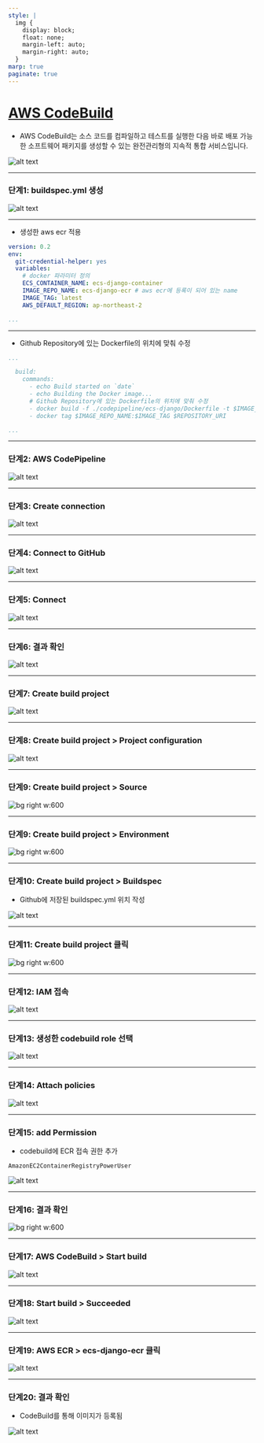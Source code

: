 ```yaml
---
style: |
  img {
    display: block;
    float: none;
    margin-left: auto;
    margin-right: auto;
  }
marp: true
paginate: true
---
```

# [AWS CodeBuild](https://aws.amazon.com/ko/codebuild/)
- AWS CodeBuild는 소스 코드를 컴파일하고 테스트를 실행한 다음 바로 배포 가능한 소프트웨어 패키지를 생성할 수 있는 완전관리형의 지속적 통합 서비스입니다.

![alt text](./img/image-3.png)

---
### 단계1: buildspec.yml 생성
![alt text](./img/image-10.png)

---
- 생성한 aws ecr 적용  
```yml
version: 0.2
env:
  git-credential-helper: yes
  variables:
    # docker 파라미터 정의
    ECS_CONTAINER_NAME: ecs-django-container
    IMAGE_REPO_NAME: ecs-django-ecr # aws ecr에 등록이 되어 있는 name
    IMAGE_TAG: latest
    AWS_DEFAULT_REGION: ap-northeast-2

...
```
---
- Github Repository에 있는 Dockerfile의 위치에 맞춰 수정
```yml
...

  build:
    commands:
      - echo Build started on `date`
      - echo Building the Docker image...
      # Github Repository에 있는 Dockerfile의 위치에 맞춰 수정 
      - docker build -f ./codepipeline/ecs-django/Dockerfile -t $IMAGE_REPO_NAME:$IMAGE_TAG .
      - docker tag $IMAGE_REPO_NAME:$IMAGE_TAG $REPOSITORY_URI

...
```
---
### 단계2: AWS CodePipeline
![alt text](./img/image-11.png)

---
### 단계3: Create connection
![alt text](./img/image-12.png)

---
### 단계4: Connect to GitHub
![alt text](./img/image-13.png)

---
### 단계5: Connect
![alt text](./img/image-14.png)

---
### 단계6: 결과 확인 
![alt text](./img/image-15.png)

---
### 단계7: Create build project
![alt text](./img/image-16.png)

---
### 단계8: Create build project > Project configuration
![alt text](./img/image-17.png)

---
### 단계9: Create build project > Source
![bg right w:600](./img/image-18.png)

---
### 단계9: Create build project > Environment
![bg right w:600](./img/image-19.png)

---
### 단계10: Create build project > Buildspec
- Github에 저장된 buildspec.yml 위치 작성 

![alt text](./img/image-20.png)

---
### 단계11: Create build project 클릭 
![bg right w:600](./img/image-21.png)

---
### 단계12: IAM 접속 
![alt text](./img/image-22.png)

---
### 단계13: 생성한 codebuild role 선택 
![alt text](./img/image-23.png)

---
### 단계14: Attach policies
![alt text](./img/image-24.png)

---
### 단계15: add Permission
- codebuild에 ECR 접속 권한 추가 
```shell
AmazonEC2ContainerRegistryPowerUser
```
![alt text](./img/image-25.png)

---
### 단계16: 결과 확인  
![bg right w:600](./img/image-26.png)

---
### 단계17: AWS CodeBuild > Start build
![alt text](./img/image-27.png)

---
### 단계18: Start build > Succeeded
![alt text](./img/image-28.png)

---
### 단계19: AWS ECR > ecs-django-ecr 클릭
![alt text](./img/image-29.png)

---
### 단계20: 결과 확인 
- CodeBuild를 통해 이미지가 등록됨 

![alt text](./img/image-30.png)
